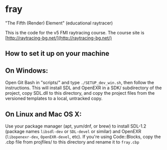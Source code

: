# fray
"The Fifth (Render) Element" (educational raytracer)

This is the code for the v5 FMI raytracing course.
The course site is [http://raytracing-bg.net/](http://raytracing-bg.net/)

How to set it up on your machine
--------------------------------

On Windows:
-----------
   Open Git Bash in "scripts/" and type `./SETUP_dev_win.sh`, then follow the instructions.
   This will install SDL and OpenEXR in a SDK/ subdirectory of the project, copy SDL.dll to this directory, and copy the project files from the versioned templates to a local, untracked copy.

On Linux and Mac OS X:
----------------------
   Use your package manager (apt, yum/dnf, or brew) to install SDL-1.2 (package names `libsdl-dev` or `SDL-devel` or similar) and OpenEXR (`libopenexr-dev`, `OpenEXR-devel`, etc).
   If you're using Code::Blocks, copy the .cbp file from projfiles/ to this directory and rename it to `fray.cbp`

